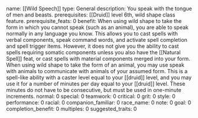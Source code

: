 name: [[Wild Speech]]
type: General
description: You speak with the tongue of men and beasts.
prerequisites: [[Druid]] level 6th, wild shape class feature.
prerequisite_feats: 0
benefit: When using wild shape to take the form in which you cannot speak (such as an animal), you are able to speak normally in any language you know. This allows you to cast spells with verbal components, speak command words, and activate spell completion and spell trigger items. However, it does not give you the ability to cast spells requiring somatic components unless you also have the [[Natural Spell]] feat, or cast spells with material components merged into your form. When using wild shape to take the form of an animal, you may use speak with animals to communicate with animals of your assumed form. This is a spell-like ability with a caster level equal to your [[druid]] level, and you may use it for a number of minutes per day equal to your [[druid]] level. These minutes do not have to be consecutive, but must be used in one-minute increments.
normal: 0
special: 0
teamwork: 0
critical: 0
grit: 0
style: 0
performance: 0
racial: 0
companion_familiar: 0
race_name: 0
note: 0
goal: 0
completion_benefit: 0
multiples: 0
suggested_traits: 0
